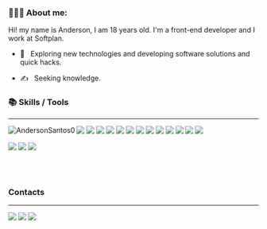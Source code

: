 
### 👨🏽‍💻 About me:

Hi! my name is Anderson, I am 18 years old. I'm a front-end developer and I work at Softplan.

- 🤔 &nbsp; Exploring new technologies and developing software solutions and quick hacks.

- ✍️ &nbsp; Seeking knowledge.

### 📚 Skills / Tools
---

 <img align="left" src="https://github-readme-stats.vercel.app/api/top-langs/?username=AndersonSantos0&&langs_count=6&theme=dark&layout=compact" alt="AndersonSantos0" />

<p>
  <img src="https://img.shields.io/badge/javascript-F7DF1E.svg?style=flat-square&for-the-badge&logo=javascript&logoColor=white" />
  <img src ="https://img.shields.io/badge/typescript-007ACC?&logo=TypeScript&style=flat-square&for-the-badge&logoColor=white" />
  <img src="https://img.shields.io/badge/react-61DBFB.svg?&style=flat-square&for-the-badge&logo=react&logoColor=white" />
  <img src="https://img.shields.io/badge/react--native-61DBFB.svg?&style=flat-square&for-the-badge&logo=react&logoColor=white" />
  <img src="https://img.shields.io/badge/html-FC490B?&style=flat-square&for-the-badge&logo=html5&logoColor=white" />
  <img src="https://img.shields.io/badge/css-264DE4?style=flat-square&for-the-badge&logo=css3&logoColor=white" />
  <img src ="https://img.shields.io/badge/sass-d100b9?style=flat-square&for-the-badge&logo=sass&logoColor=white" />
  <img src="https://img.shields.io/badge/styled--components-444?style=flat-square&for-the-badge&logo=styled-components&logoColor=white" />
  <img src="https://img.shields.io/badge/eslint-366?style=flat-square&for-the-badge&logo=eslint&logoColor=white" />
  <img src="https://img.shields.io/badge/Prettier-699?style=flat-square&for-the-badge&logo=prettier&logoColor=white" />
  <img src="https://img.shields.io/badge/Redux-66f?style=flat-square&for-the-badge&logo=redux&logoColor=white" />
  <img src="https://img.shields.io/badge/Jest-a00?style=flat-square&for-the-badge&logo=jest&logoColor=white" />
  <img src="https://img.shields.io/badge/jQuery-69a?style=flat-square&for-the-badge&logo=jQuery&logoColor=white" />
</p>
  
  
<p>
  <img src="https://img.shields.io/badge/VS%20Code-007ACC.svg?&style=flat-square&for-the-badge&logo=visual-studio-code&logoColor=white" />
  <img src="https://img.shields.io/badge/github-171516?style=flat-square&for-the-badge&logo=github&logoColor=white" />
  <img src="https://img.shields.io/badge/git-F05033?style=flat-square&for-the-badge&logo=git&logoColor=white" />
</p>

<br />
<br />

### Contacts
---
<p>
  <a href="https://www.linkedin.com/in/anderson-santos-902a29184/"><img src="https://img.shields.io/badge/-Linkedin-0077B5?style=flat-square&for-the-badge&logo=Linkedin&logoColor=white"/></a>
  <a href="mailto:Anderson_Santos__@outlook.com"><img src="https://img.shields.io/badge/-outlook-61DBFB?style=flat-square&for-the-badge&logo=microsoft&logoColor=white"/></a>
  <a href="https://dribbble.com/RockLakers"><img src="https://img.shields.io/badge/-dribble-E4405F?style=flat-square&for-the-badge&logo=dribbble&logoColor=white"/></a>
</p>



